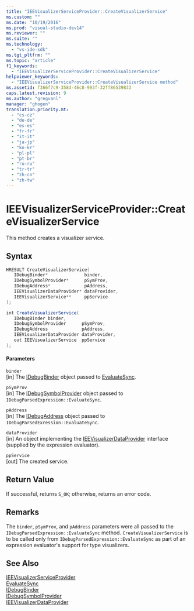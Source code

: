 ```yaml
---
title: "IEEVisualizerServiceProvider::CreateVisualizerService"
ms.custom: ""
ms.date: "10/19/2016"
ms.prod: "visual-studio-dev14"
ms.reviewer: ""
ms.suite: ""
ms.technology: 
  - "vs-ide-sdk"
ms.tgt_pltfrm: ""
ms.topic: "article"
f1_keywords: 
  - "IEEVisualizerServiceProvider::CreateVisualizerService"
helpviewer_keywords: 
  - "IEEVisualizerServiceProvider::CreateVisualizerService method"
ms.assetid: f366f7c9-358d-46c8-993f-32ff86539833
caps.latest.revision: 9
ms.author: "gregvanl"
manager: "ghogen"
translation.priority.mt: 
  - "cs-cz"
  - "de-de"
  - "es-es"
  - "fr-fr"
  - "it-it"
  - "ja-jp"
  - "ko-kr"
  - "pl-pl"
  - "pt-br"
  - "ru-ru"
  - "tr-tr"
  - "zh-cn"
  - "zh-tw"
---
```

# IEEVisualizerServiceProvider::CreateVisualizerService
This method creates a visualizer service.  
  
## Syntax  
  
```cpp  
HRESULT CreateVisualizerService(  
   IDebugBinder*              binder,  
   IDebugSymbolProvider*      pSymProv,  
   IDebugAddress*             pAddress,  
   IEEVisualizerDataProvider* dataProvider,  
   IEEVisualizerService**     ppService  
);  
```  
  
```c#  
int CreateVisualizerService(  
   IDebugBinder binder,  
   IDebugSymbolProvider      pSymProv,  
   IDebugAddress             pAddress,  
   IEEVisualizerDataProvider dataProvider,  
   out IEEVisualizerService  ppService  
);  
```  
  
#### Parameters  
 `binder`  
 [in] The [IDebugBinder](../extensibility-debugger-reference/idebugbinder.md) object passed to [EvaluateSync](../extensibility-debugger-reference/idebugparsedexpression--evaluatesync.md).  
  
 `pSymProv`  
 [in] The [IDebugSymbolProvider](../extensibility-debugger-reference/idebugsymbolprovider.md) object passed to `IDebugParsedExpression::EvaluateSync`.  
  
 `pAddress`  
 [in] The [IDebugAddress](../extensibility-debugger-reference/idebugaddress.md) object passed to `IDebugParsedExression::EvaluateSync`.  
  
 `dataProvider`  
 [in] An object implementing the [IEEVisualizerDataProvider](../extensibility-debugger-reference/ieevisualizerdataprovider.md) interface (supplied by the expression evaluator).  
  
 `ppService`  
 [out] The created service.  
  
## Return Value  
 If successful, returns `S_OK`; otherwise, returns an error code.  
  
## Remarks  
 The `binder`, `pSymProv`, and `pAddress` parameters were all passed to the `IDebugParsedExpression::EvaluateSync` method. `CreateVisualizerService` is to be called only from `IDebugParsedExpression::EvaluateSync` as part of an expression evaluator's support for type visualizers.  
  
## See Also  
 [IEEVisualizerServiceProvider](../extensibility-debugger-reference/ieevisualizerserviceprovider.md)   
 [EvaluateSync](../extensibility-debugger-reference/idebugparsedexpression--evaluatesync.md)   
 [IDebugBinder](../extensibility-debugger-reference/idebugbinder.md)   
 [IDebugSymbolProvider](../extensibility-debugger-reference/idebugsymbolprovider.md)   
 [IEEVisualizerDataProvider](../extensibility-debugger-reference/ieevisualizerdataprovider.md)
